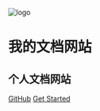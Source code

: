 <!-- 背景图片 -->
![logo]()
# 我的文档网站
## 个人文档网站

[GitHub](https://github.com/lvchunyan/notes.git)
[Get Started](markdown/markdown基本语法)
